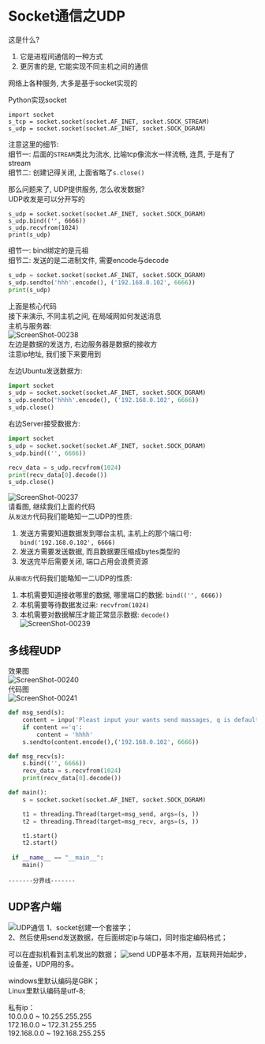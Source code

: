 Socket通信之UDP    
====

这是什么?  
1. 它是进程间通信的一种方式  
2. 更厉害的是, 它能实现不同主机之间的通信   

网络上各种服务, 大多是基于socket实现的     


Python实现socket  
```
import socket
s_tcp = socket.socket(socket.AF_INET, socket.SOCK_STREAM)
s_udp = socket.socket(socket.AF_INET, socket.SOCK_DGRAM)
```
注意这里的细节:   
细节一:  后面的`STREAM`类比为流水, 比喻tcp像流水一样流畅, 连贯, 于是有了stream  
细节二: 创建记得关闭, 上面省略了`s.close()`


那么问题来了, UDP提供服务, 怎么收发数据?    
UDP收发是可以分开写的    
```
s_udp = socket.socket(socket.AF_INET, socket.SOCK_DGRAM)
s_udp.bind(('', 6666))
s_udp.recvfrom(1024)
print(s_udp)
```
细节一: bind绑定的是元祖  
细节二: 发送的是二进制文件, 需要encode与decode  
```Python
s_udp = socket.socket(socket.AF_INET, socket.SOCK_DGRAM)
s_udp.sendto('hhh'.encode(), ('192.168.0.102', 6666))
print(s_udp)
```
上面是核心代码   
接下来演示, 不同主机之间, 在局域网如何发送消息   
主机与服务器:  
![ScreenShot-00238](https://github.com/KissMyLady/WEB_Server/blob/master/Img/ScreenShot-00238.jpg)  
左边是数据的发送方, 右边服务器是数据的接收方   
注意ip地址, 我们接下来要用到  

左边Ubuntu发送数据方:  
```Python
import socket
s_udp = socket.socket(socket.AF_INET, socket.SOCK_DGRAM)
s_udp.sendto('hhhh'.encode(), ('192.168.0.102', 6666))
s_udp.close()
```
右边Server接受数据方:    
```Python
import socket
s_udp = socket.socket(socket.AF_INET, socket.SOCK_DGRAM)
s_udp.bind(('', 6666))

recv_data = s_udp.recvfrom(1024)
print(recv_data[0].decode())
s_udp.close()
```
![ScreenShot-00237](https://github.com/KissMyLady/WEB_Server/blob/master/Img/ScreenShot-00237.jpg)  
请看图, 继续我们上面的代码  
从`发送方`代码我们能略知一二UDP的性质:  
1. 发送方需要知道数据发到哪台主机, 主机上的那个端口号:  `bind('192.168.0.102', 6666)`   
2. 发送方需要发送数据, 而且数据要压缩成bytes类型的  
3. 发送完毕后需要关闭, 端口占用会浪费资源  

从`接收方`代码我们能略知一二UDP的性质:  
1. 本机需要知道接收哪里的数据, 哪里端口的数据: `bind(('', 6666))`      
2. 本机需要等待数据发过来:  `recvfrom(1024)`     
3. 本机需要对数据解压才能正常显示数据:  `decode()`    
![ScreenShot-00239](https://github.com/KissMyLady/WEB_Server/blob/master/Img/ScreenShot-00239.jpg)   



## 多线程UDP   
效果图    
![ScreenShot-00240](https://github.com/KissMyLady/WEB_Server/blob/master/Img/ScreenShot-00240.jpg)    
代码图      
![ScreenShot-00241](https://github.com/KissMyLady/WEB_Server/blob/master/Img/ScreenShot-00241.jpg)    

```Python
def msg_send(s):
	content = inpu('Pleast input your wants send massages, q is default')
	if content =='q':
		content = 'hhhh'
	s.sendto(content.encode(),('192.168.0.102', 6666))

def msg_recv(s):
	s.bind(('', 6666))
	recv_data = s.recvfrom(1024)
	print(recv_data[0].decode())

def main():
	s = socket.socket(socket.AF_INET, socket.SOCK_DGRAM)

	t1 = threading.Thread(target=msg_send, args=(s, ))
	t2 = threading.Thread(target=msg_recv, args=(s, ))

	t1.start()
	t2.start()
 
 if __name__ == "__main__":
    main()
```




`-------分界线-------`

## UDP客户端  
![UDP通信](https://github.com/KissMyLady/Web-of-Python/blob/master/HttpProtocol/simple1.jpg)
1、socket创建一个套接字；  
2、然后使用send发送数据，在后面绑定ip与端口，同时指定编码格式；


可以在虚拟机看到主机发出的数据；
![send](https://github.com/KissMyLady/Web-of-Python/blob/master/HttpProtocol/send1.jpg)
UDP基本不用，互联网开始起步，设备差，UDP用的多。  


windows里默认编码是GBK；  
Linux里默认编码是utf-8;  

私有ip：  
10.0.0.0  ~  10.255.255.255  
172.16.0.0  ~  172.31.255.255  
192.168.0.0  ~ 192.168.255.255
